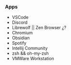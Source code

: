 ### Apps

- VSCode
- Discord
- Librewolf || Zen Browser ¿? 
- Chromium
- Obsidian 
- Spotify
- Intellij Community
- zsh && oh-my-zsh
- VMWare Workstation